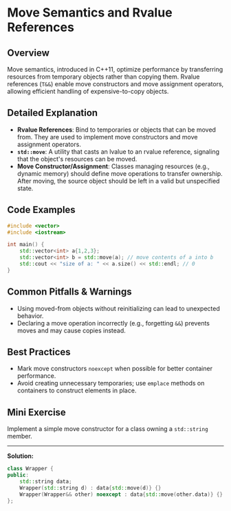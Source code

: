# Move Semantics and Rvalue References

## Overview
Move semantics, introduced in C++11, optimize performance by transferring resources from temporary objects rather than copying them. Rvalue references (`T&&`) enable move constructors and move assignment operators, allowing efficient handling of expensive-to-copy objects.

## Detailed Explanation
- **Rvalue References**: Bind to temporaries or objects that can be moved from. They are used to implement move constructors and move assignment operators.
- **`std::move`**: A utility that casts an lvalue to an rvalue reference, signaling that the object's resources can be moved.
- **Move Constructor/Assignment**: Classes managing resources (e.g., dynamic memory) should define move operations to transfer ownership. After moving, the source object should be left in a valid but unspecified state.

## Code Examples
```cpp
#include <vector>
#include <iostream>

int main() {
    std::vector<int> a{1,2,3};
    std::vector<int> b = std::move(a); // move contents of a into b
    std::cout << "size of a: " << a.size() << std::endl; // 0
}
```

## Common Pitfalls & Warnings
- Using moved-from objects without reinitializing can lead to unexpected behavior.
- Declaring a move operation incorrectly (e.g., forgetting `&&`) prevents moves and may cause copies instead.

## Best Practices
- Mark move constructors `noexcept` when possible for better container performance.
- Avoid creating unnecessary temporaries; use `emplace` methods on containers to construct elements in place.

## Mini Exercise
Implement a simple move constructor for a class owning a `std::string` member.

---
**Solution:**
```cpp
class Wrapper {
public:
    std::string data;
    Wrapper(std::string d) : data{std::move(d)} {}
    Wrapper(Wrapper&& other) noexcept : data{std::move(other.data)} {}
};
```
